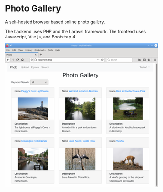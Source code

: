 # Photo Gallery

A self-hosted browser based online photo gallery.

The backend uses PHP and the Laravel framework. The frontend uses Javascript, Vue.js, and Bootstrap 4.

![screenshot](Screenshot.png)
